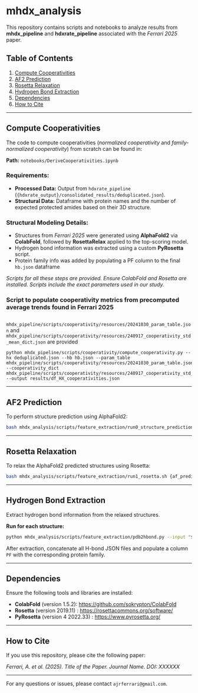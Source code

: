 # mhdx_analysis

This repository contains scripts and notebooks to analyze results from **mhdx_pipeline** and **hdxrate_pipeline** associated with the *Ferrari 2025* paper.

## Table of Contents
1. [Compute Cooperativities](#compute-cooperativities)
2. [AF2 Prediction](#af2-prediction)
3. [Rosetta Relaxation](#rosetta-relaxation)
4. [Hydrogen Bond Extraction](#hydrogen-bond-extraction)
5. [Dependencies](#dependencies)
6. [How to Cite](#how-to-cite)

---

## Compute Cooperativities
The code to compute cooperativities (*normalized cooperativity* and *family-normalized cooperativity*) from scratch can be found in:

**Path:** `notebooks/DeriveCooperativities.ipynb`

### Requirements:
- **Processed Data:** Output from `hdxrate_pipeline` (`{hdxrate_output}/consolidated_results/deduplicated.json`).
- **Structural Data:** Dataframe with protein names and the number of expected protected amides based on their 3D structure.

### Structural Modeling Details:
- Structures from *Ferrari 2025* were generated using **AlphaFold2** via **ColabFold**, followed by **RosettaRelax** applied to the top-scoring model.
- Hydrogen bond information was extracted using a custom **PyRosetta** script.
- Protein family info was added by populating a PF column to the final `hb.json` dataframe

*Scripts for all these steps are provided. Ensure ColabFold and Rosetta are installed. Scripts include the exact parameters used in our study.*


### Script to populate cooperativity metrics from precomputed average trends found in Ferrari 2025

` mhdx_pipeline/scripts/cooperativity/resources/20241030_param_table.json` and `mhdx_pipeline/scripts/cooperativity/resources/240917_cooperativity_std_mean_dict.json` are provided

```
python mhdx_pipeline/scripts/cooperativity/compute_cooperativity.py --hx deduplicated.json --hb hb.json --param_table  mhdx_pipeline/scripts/cooperativity/resources/20241030_param_table.json --cooperativity_dict  mhdx_pipeline/scripts/cooperativity/resources/240917_cooperativity_std_mean_dict.json --output results/df_HX_cooperativities.json
```

---

## AF2 Prediction
To perform structure prediction using AlphaFold2:

```bash
bash mhdx_analysis/scripts/feature_extraction/run0_structure_prediction.sh {folder-to-fasta-or-a3m-files}
```

---

## Rosetta Relaxation
To relax the AlphaFold2 predicted structures using Rosetta:

```bash
bash mhdx_analysis/scripts/feature_extraction/run1_rosetta.sh {af_prediction/pdbs/}
```

---

## Hydrogen Bond Extraction
Extract hydrogen bond information from the relaxed structures.

**Run for each structure:**

```bash
python mhdx_analysis/scripts/feature_extraction/pdb2hbond.py --input "$rosetta_relax" --output "$hbonds_output"
```

After extraction, concatenate all H-bond JSON files and populate a column `PF` with the corresponding protein family.

---

## Dependencies
Ensure the following tools and libraries are installed:
- **ColabFold** (version 1.5.2): https://github.com/sokrypton/ColabFold
- **Rosetta** (version 2019.11) : https://rosettacommons.org/software/
- **PyRosetta** (version 4 2022.33) : https://www.pyrosetta.org/

---

## How to Cite
If you use this repository, please cite the following paper:

*Ferrari, A. et al. (2025). Title of the Paper. *Journal Name*. DOI: XXXXXX*

---

For any questions or issues, please contact `ajrferrari@gmail.com`.

